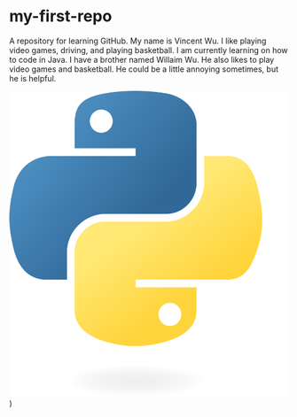 # my-first-repo
A repository for learning GitHub.
My name is Vincent Wu. I like playing video games, driving, and playing basketball. I am currently learning on how to code in Java. I have a brother named Willaim Wu. He also likes to play video games and basketball. He could be a little annoying sometimes, but he is helpful.

![Alt text](https://github.com/vincentwu39/my-first-repo/blob/profile-picture/Python-logo-notext.svg.png))
